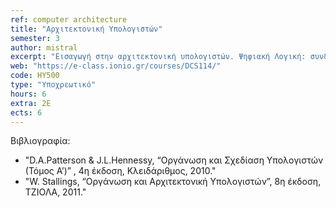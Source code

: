```yaml
---
ref: computer architecture
title: "Αρχιτεκτονική Υπολογιστών"
semester: 3
author: mistral
excerpt: "Εισαγωγή στην αρχιτεκτονική υπολογιστών. Ψηφιακή Λογική: συνδυαστικά και ακολουθιακά λογικά κυκλώματα. Αρχιτεκτονικές συνόλου εντολών: τύποι εντολών, κύκλος μηχανής και εκτέλεση εντολών, αρχιτεκτονικές CISC και RISC. Κεντρική μονάδα επεξεργασίας (ΚΜΕ): δομή και αρχές λειτουργίας. Απόδοση ΚΜΕ και μετροπρογράμματα. Παραλληλισμός σε επίπεδο εντολών: ΚΜΕ πολλαπλών κύκλων εκτέλεσης εντολής και pipelining. Επεξεργαστές superscalar και VLIW. Τεχνολογίες κύριας μνήμης. Ιεραρχίες μνήμης και κρυφές μνήμες. Εικονική μνήμη, υποστήριξη από ΚΜΕ. Διασύνδεση Εισόδου-Εξόδου (Ε/Ε), δίαυλοι και ελεγκτές Ε/Ε, διακοπές και τεχνικές άμεσης προσπέλασης μνήμης (DMA)."
web: "https://e-class.ionio.gr/courses/DCS114/"
code: ΗΥ500
type: "Υποχρεωτικό"
hours: 6
extra: 2Ε
ects: 6
---
```

  

Βιβλιογραφία: 
  - "D.A.Patterson & J.L.Hennessy, “Οργάνωση και Σχεδίαση Υπολογιστών (Τόμος Α’)” , 4η έκδοση, Κλειδάριθμος, 2010."
  - "W. Stallings, “Οργάνωση και Aρχιτεκτονική Υπολογιστών”, 8η έκδοση, ΤΖΙΟΛΑ, 2011."
  
  

